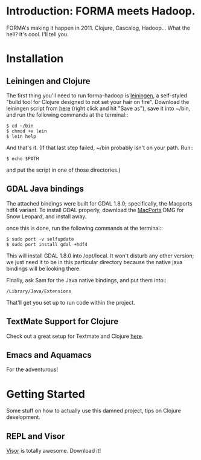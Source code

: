 Introduction: FORMA meets Hadoop.
=================================

FORMA's making it happen in 2011. Clojure, Cascalog, Hadoop... What the hell? It's cool. I'll tell you.

Installation
============

Leiningen and Clojure
---------------------

The first thing you'll need to run forma-hadoop is [leiningen](https://github.com/technomancy/leiningen), a self-styled "build tool for Clojure designed to not set your hair on fire". Download the leiningen script from 
[here](https://github.com/technomancy/leiningen/raw/stable/bin/lein) (right click and hit "Save as"), save it into ~/bin, and run the following commands at the terminal::

	$ cd ~/bin
	$ chmod +x lein
	$ lein help

And that's it. (If that last step failed, ~/bin probably isn't on your path. Run::

	$ echo $PATH
	
and put the script in one of those directories.)

GDAL Java bindings
------------------

The attached bindings were built for GDAL 1.8.0; specifically, the Macports hdf4 variant. To install GDAL properly, download the [MacPorts](http://www.macports.org/install.php) DMG for Snow Leopard, and install away.

once this is done, run the following commands at the terminal::

	$ sudo port -v selfupdate
	$ sudo port install gdal +hdf4
	
This will install GDAL 1.8.0 into /opt/local. It won't disturb any other version; we just need it to be in this particular directory because the native java bindings will be looking there.

Finally, ask Sam for the Java native bindings, and put them into::

	/Library/Java/Extensions
	
That'll get you set up to run code within the project.

TextMate Support for Clojure
----------------------------

Check out a great setup for Textmate and Clojure [here](https://github.com/swannodette/textmate-clojure).

Emacs and Aquamacs
------------------

For the adventurous!

Getting Started
===============

Some stuff on how to actually use this damned project, tips on Clojure development.

REPL and Visor
--------------


[Visor](http://visor.binaryage.com/) is totally awesome. Download it!
